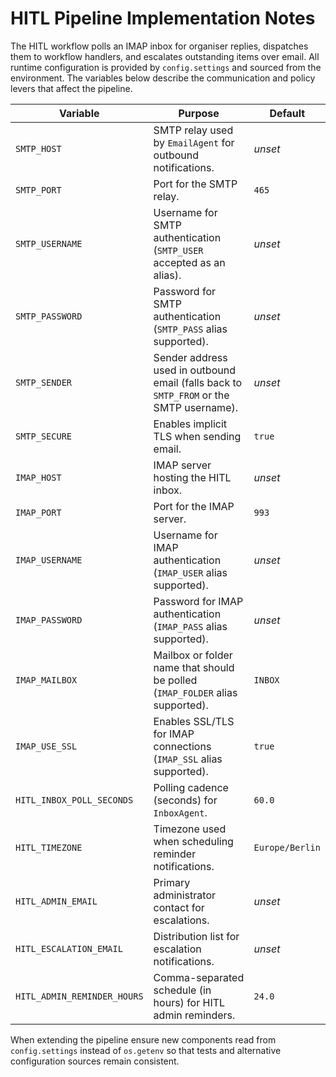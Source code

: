 # HITL Pipeline Implementation Notes

The HITL workflow polls an IMAP inbox for organiser replies, dispatches them to
workflow handlers, and escalates outstanding items over email. All runtime
configuration is provided by `config.settings` and sourced from the environment.
The variables below describe the communication and policy levers that affect the
pipeline.

| Variable | Purpose | Default |
| --- | --- | --- |
| `SMTP_HOST` | SMTP relay used by `EmailAgent` for outbound notifications. | _unset_ |
| `SMTP_PORT` | Port for the SMTP relay. | `465` |
| `SMTP_USERNAME` | Username for SMTP authentication (`SMTP_USER` accepted as an alias). | _unset_ |
| `SMTP_PASSWORD` | Password for SMTP authentication (`SMTP_PASS` alias supported). | _unset_ |
| `SMTP_SENDER` | Sender address used in outbound email (falls back to `SMTP_FROM` or the SMTP username). | _unset_ |
| `SMTP_SECURE` | Enables implicit TLS when sending email. | `true` |
| `IMAP_HOST` | IMAP server hosting the HITL inbox. | _unset_ |
| `IMAP_PORT` | Port for the IMAP server. | `993` |
| `IMAP_USERNAME` | Username for IMAP authentication (`IMAP_USER` alias supported). | _unset_ |
| `IMAP_PASSWORD` | Password for IMAP authentication (`IMAP_PASS` alias supported). | _unset_ |
| `IMAP_MAILBOX` | Mailbox or folder name that should be polled (`IMAP_FOLDER` alias supported). | `INBOX` |
| `IMAP_USE_SSL` | Enables SSL/TLS for IMAP connections (`IMAP_SSL` alias supported). | `true` |
| `HITL_INBOX_POLL_SECONDS` | Polling cadence (seconds) for `InboxAgent`. | `60.0` |
| `HITL_TIMEZONE` | Timezone used when scheduling reminder notifications. | `Europe/Berlin` |
| `HITL_ADMIN_EMAIL` | Primary administrator contact for escalations. | _unset_ |
| `HITL_ESCALATION_EMAIL` | Distribution list for escalation notifications. | _unset_ |
| `HITL_ADMIN_REMINDER_HOURS` | Comma-separated schedule (in hours) for HITL admin reminders. | `24.0` |

When extending the pipeline ensure new components read from `config.settings`
instead of `os.getenv` so that tests and alternative configuration sources remain
consistent.
